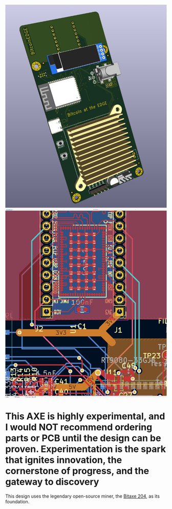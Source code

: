 ![BitcoinEDGEaxe](https://github.com/BeeEvolved/bitcoinEDGE/blob/main/mining/AXE/images/1%20(2).jpg)
![BitcoinEDGEaxeCHIP](https://github.com/BeeEvolved/bitcoinEDGE/blob/main/mining/AXE/images/1%20(1).jpg)



# This AXE is highly experimental, and I would NOT recommend ordering parts or PCB until the design can be proven. Experimentation is the spark that ignites innovation, the cornerstone of progress, and the gateway to discovery

This design uses the legendary open-source miner, the [Bitaxe 204](https://github.com/skot/bitaxe/tree/ultra-204), as its foundation.
